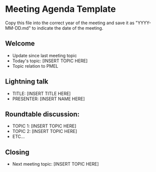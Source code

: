 # Meeting Agenda Template
Copy this file into the correct year of the meeting and save it as "YYYY-MM-DD.md" to indicate the date of the meeting.

## Welcome
  * Update since last meeting topic
  * Today's topic: [INSERT TOPIC HERE]
  * Topic relation to PMEL
## Lightning talk
  * TITLE: [INSERT TITLE HERE]
  * PRESENTER: [INSERT NAME HERE]
## Roundtable discussion:
  * TOPIC 1: [INSERT TOPIC HERE]
  * TOPIC 2: [INSERT TOPIC HERE]
  * ETC...
## Closing
  * Next meeting topic: [INSERT TOPIC HERE]
